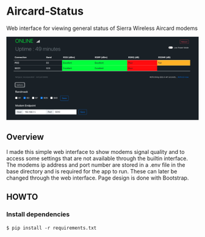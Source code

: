# Aircard-Status
Web interface for viewing general status of Sierra Wireless Aircard modems

 ![example](https://github.com/dwmclean1/Aircard-Status/blob/55c8f6300a688945efbeb72c8964b316f8277beb/Screen%20Shot%202021-10-09%20at%2011.45.13%20am.png)

## Overview
I made this simple web interface to show modems signal quality and to access some settings that are not available through the builtin interface.
The modems ip address and port number are stored in a .env file in the base directory and is required for the app to run. These can later be changed through the web interface. Page design is done with Bootstrap.

## HOWTO
### Install dependencies
`$ pip install -r requirements.txt`

